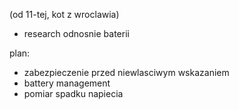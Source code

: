 (od 11-tej, kot z wroclawia)
- research odnosnie baterii

plan:
- zabezpieczenie przed niewlasciwym wskazaniem
- battery management
- pomiar spadku napiecia